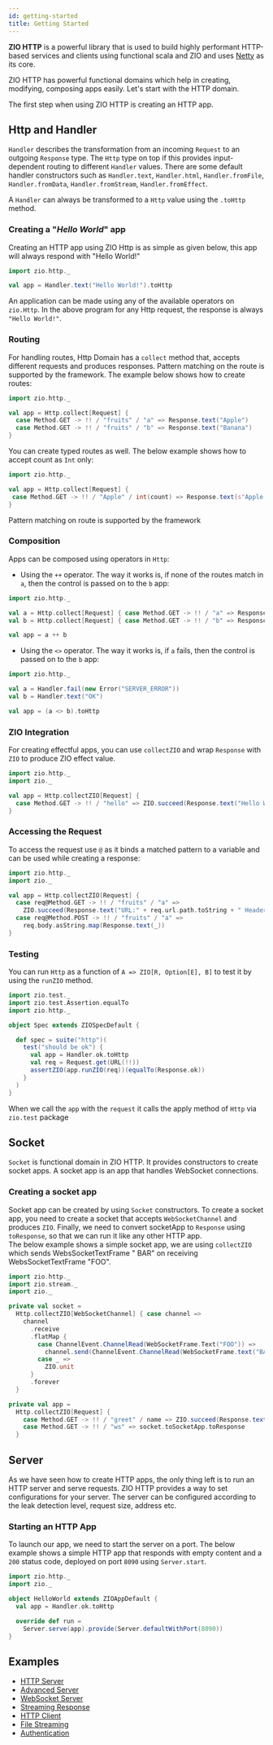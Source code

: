 ```yaml
---
id: getting-started
title: Getting Started
---
```


**ZIO HTTP** is a powerful library that is used to build highly performant HTTP-based services and clients using
functional scala and ZIO and uses [Netty](https://netty.io/) as its core.

ZIO HTTP has powerful functional domains which help in creating, modifying, composing apps easily. Let's start with the
HTTP domain.

The first step when using ZIO HTTP is creating an HTTP app.

## Http and Handler

`Handler` describes the transformation from an incoming `Request` to an outgoing `Response` type. The `Http` type on top
if this
provides input-dependent routing to different `Handler` values. There are some default handler constructors such
as `Handler.text`, `Handler.html`, `Handler.fromFile`, `Handler.fromData`, `Handler.fromStream`, `Handler.fromEffect`.

A `Handler` can always be transformed to a `Http` value using the `.toHttp` method.

### Creating a "_Hello World_" app

Creating an HTTP app using ZIO Http is as simple as given below, this app will always respond with "Hello World!"

```scala mdoc:silent
import zio.http._

val app = Handler.text("Hello World!").toHttp
```

An application can be made using any of the available operators on `zio.Http`. In the above program for any Http
request, the response is always `"Hello World!"`.

### Routing

For handling routes, Http Domain has a `collect` method that, accepts different requests and produces responses. Pattern
matching on the route is supported by the framework.
The example below shows how to create routes:

```scala mdoc:silent:reset
import zio.http._

val app = Http.collect[Request] {
  case Method.GET -> !! / "fruits" / "a" => Response.text("Apple")
  case Method.GET -> !! / "fruits" / "b" => Response.text("Banana")
}
```

You can create typed routes as well. The below example shows how to accept count as `Int` only:

 ```scala mdoc:silent:reset
import zio.http._

val app = Http.collect[Request] {
  case Method.GET -> !! / "Apple" / int(count) => Response.text(s"Apple: $count")
}
 ```

Pattern matching on route is supported by the framework

### Composition

Apps can be composed using operators in `Http`:

- Using the `++` operator. The way it works is, if none of the routes match in `a`, then the control is passed on to
  the `b` app:

```scala mdoc:silent:reset
import zio.http._

val a = Http.collect[Request] { case Method.GET -> !! / "a" => Response.ok }
val b = Http.collect[Request] { case Method.GET -> !! / "b" => Response.ok }

val app = a ++ b
```

- Using the `<>` operator. The way it works is, if `a` fails, then the control is passed on to the `b` app:

```scala mdoc:silent:reset
import zio.http._

val a = Handler.fail(new Error("SERVER_ERROR"))
val b = Handler.text("OK")

val app = (a <> b).toHttp
```

### ZIO Integration

For creating effectful apps, you can use `collectZIO` and wrap `Response` with `ZIO` to produce ZIO effect value.

```scala mdoc:silent:reset
import zio.http._
import zio._

val app = Http.collectZIO[Request] {
  case Method.GET -> !! / "hello" => ZIO.succeed(Response.text("Hello World"))
}
```

### Accessing the Request

To access the request use `@` as it binds a matched pattern to a variable and can be used while creating a response:

```scala mdoc:silent:reset
import zio.http._
import zio._

val app = Http.collectZIO[Request] {
  case req@Method.GET -> !! / "fruits" / "a" =>
    ZIO.succeed(Response.text("URL:" + req.url.path.toString + " Headers: " + req.headers))
  case req@Method.POST -> !! / "fruits" / "a" =>
    req.body.asString.map(Response.text(_))
}
```

### Testing

You can run `Http` as a function of `A => ZIO[R, Option[E], B]` to test it by using the `runZIO` method.

```scala mdoc:silent:reset
import zio.test._
import zio.test.Assertion.equalTo
import zio.http._

object Spec extends ZIOSpecDefault {

  def spec = suite("http")(
    test("should be ok") {
      val app = Handler.ok.toHttp
      val req = Request.get(URL(!!))
      assertZIO(app.runZIO(req))(equalTo(Response.ok))
    }
  )
}
```

When we call the `app` with the `request` it calls the apply method of `Http` via `zio.test` package

## Socket

`Socket` is functional domain in ZIO HTTP. It provides constructors to create socket apps.
A socket app is an app that handles WebSocket connections.

### Creating a socket app

Socket app can be created by using `Socket` constructors. To create a socket app, you need to create a socket that
accepts `WebSocketChannel` and produces `ZIO`.
Finally, we need to convert socketApp to `Response` using `toResponse`, so that we can run it like any other HTTP
app.   
The below example shows a simple socket app, we are using `collectZIO` which sends WebsSocketTextFrame "
BAR" on receiving WebsSocketTextFrame "FOO".

```scala mdoc:silent:reset
import zio.http._
import zio.stream._
import zio._

private val socket =
  Http.collectZIO[WebSocketChannel] { case channel =>
    channel
      .receive
      .flatMap {
        case ChannelEvent.ChannelRead(WebSocketFrame.Text("FOO")) =>
          channel.send(ChannelEvent.ChannelRead(WebSocketFrame.text("BAR")))
        case _ =>
          ZIO.unit
      }
      .forever
  }

private val app = 
  Http.collectZIO[Request] {
    case Method.GET -> !! / "greet" / name => ZIO.succeed(Response.text(s"Greetings {$name}!"))
    case Method.GET -> !! / "ws" => socket.toSocketApp.toResponse
  }
```

## Server

As we have seen how to create HTTP apps, the only thing left is to run an HTTP server and serve requests.
ZIO HTTP provides a way to set configurations for your server. The server can be configured according to the leak
detection level, request size, address etc.

### Starting an HTTP App

To launch our app, we need to start the server on a port. The below example shows a simple HTTP app that responds with
empty content and a `200` status code, deployed on port `8090` using `Server.start`.

```scala mdoc:silent:reset
import zio.http._
import zio._

object HelloWorld extends ZIOAppDefault {
  val app = Handler.ok.toHttp

  override def run =
    Server.serve(app).provide(Server.defaultWithPort(8090))
}
```

## Examples

- [HTTP Server](https://zio.github.io/zio-http/docs/v1.x/examples/zio-http-basic-examples/http_server)
- [Advanced Server](https://zio.github.io/zio-http/docs/v1.x/examples/advanced-examples/advanced_server)
- [WebSocket Server](https://zio.github.io/zio-http/docs/v1.x/examples/zio-http-basic-examples/web-socket)
- [Streaming Response](https://zio.github.io/zio-http/docs/v1.x/examples/advanced-examples/stream-response)
- [HTTP Client](https://zio.github.io/zio-http/docs/v1.x/examples/zio-http-basic-examples/http_client)
- [File Streaming](https://zio.github.io/zio-http/docs/v1.x/examples/advanced-examples/stream-file)
- [Authentication](https://zio.github.io/zio-http/docs/v1.x/examples/advanced-examples/authentication)
